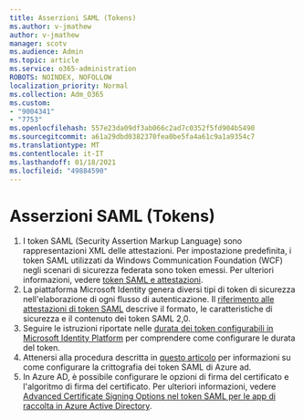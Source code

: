```yaml
---
title: Asserzioni SAML (Tokens)
ms.author: v-jmathew
author: v-jmathew
manager: scotv
ms.audience: Admin
ms.topic: article
ms.service: o365-administration
ROBOTS: NOINDEX, NOFOLLOW
localization_priority: Normal
ms.collection: Adm_O365
ms.custom:
- "9004341"
- "7753"
ms.openlocfilehash: 557e23da09df3ab066c2ad7c0352f5fd904b5490
ms.sourcegitcommit: a61a29dbd0382370fea0be5fa4a61c9a1a9354c7
ms.translationtype: MT
ms.contentlocale: it-IT
ms.lasthandoff: 01/18/2021
ms.locfileid: "49884590"
---
```

# <a name="saml-assertions-tokens"></a>Asserzioni SAML (Tokens)

1. I token SAML (Security Assertion Markup Language) sono rappresentazioni XML delle attestazioni. Per impostazione predefinita, i token SAML utilizzati da Windows Communication Foundation (WCF) negli scenari di sicurezza federata sono token emessi. Per ulteriori informazioni, vedere [token SAML e attestazioni](https://docs.microsoft.com/dotnet/framework/wcf/feature-details/saml-tokens-and-claims).
2. La piattaforma Microsoft Identity genera diversi tipi di token di sicurezza nell'elaborazione di ogni flusso di autenticazione. Il [riferimento alle attestazioni di token SAML](https://docs.microsoft.com/azure/active-directory/develop/reference-saml-tokens) descrive il formato, le caratteristiche di sicurezza e il contenuto dei token SAML 2,0.
3. Seguire le istruzioni riportate nelle [durata dei token configurabili in Microsoft Identity Platform](https://docs.microsoft.com/azure/active-directory/develop/active-directory-configurable-token-lifetimes) per comprendere come configurare le durata del token.
4. Attenersi alla procedura descritta in [questo articolo](https://docs.microsoft.com/azure/active-directory/manage-apps/howto-saml-token-encryption) per informazioni su come configurare la crittografia dei token SAML di Azure ad.
5. In Azure AD, è possibile configurare le opzioni di firma del certificato e l'algoritmo di firma del certificato. Per ulteriori informazioni, vedere [Advanced Certificate Signing Options nel token SAML per le app di raccolta in Azure Active Directory](https://docs.microsoft.com/azure/active-directory/manage-apps/certificate-signing-options).
